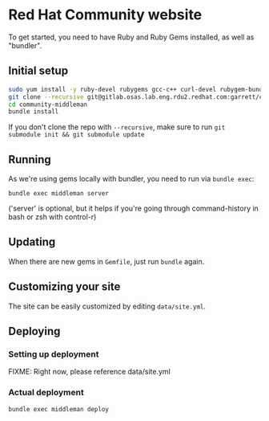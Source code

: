 # Red Hat Community website

To get started, you need to have Ruby and Ruby Gems installed, as well
as "bundler".


## Initial setup

```bash
sudo yum install -y ruby-devel rubygems gcc-c++ curl-devel rubygem-bundler
git clone --recursive git@gitlab.osas.lab.eng.rdu2.redhat.com:garrett/community-middleman.git
cd community-middleman
bundle install
```

If you don't clone the repo with `--recursive`, make sure to run
`git submodule init && git submodule update`


## Running

As we're using gems locally with bundler, you need to run via `bundle exec`:

`bundle exec middleman server`

('server' is optional, but it helps if you're going through
command-history in bash or zsh with control-r)


## Updating

When there are new gems in `Gemfile`, just run `bundle` again.


## Customizing your site

The site can be easily customized by editing `data/site.yml`.


## Deploying

### Setting up deployment

FIXME: Right now, please reference data/site.yml

### Actual deployment

`bundle exec middleman deploy`
